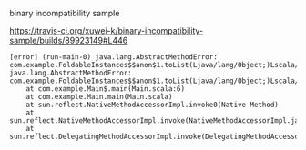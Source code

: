 binary incompatibility sample


<https://travis-ci.org/xuwei-k/binary-incompatibility-sample/builds/89923149#L446>

```
[error] (run-main-0) java.lang.AbstractMethodError: com.example.FoldableInstances$$anon$1.toList(Ljava/lang/Object;)Lscala/collection/immutable/List;
java.lang.AbstractMethodError: com.example.FoldableInstances$$anon$1.toList(Ljava/lang/Object;)Lscala/collection/immutable/List;
	at com.example.Main$.main(Main.scala:6)
	at com.example.Main.main(Main.scala)
	at sun.reflect.NativeMethodAccessorImpl.invoke0(Native Method)
	at sun.reflect.NativeMethodAccessorImpl.invoke(NativeMethodAccessorImpl.java:57)
	at sun.reflect.DelegatingMethodAccessorImpl.invoke(DelegatingMethodAccessorImpl.java:43)
```

